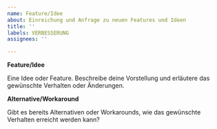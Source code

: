 ```yaml
---
name: Feature/Idee
about: Einreichung und Anfrage zu neuen Features und Ideen
title: ''
labels: VERBESSERUNG
assignees: ''

---
```


**Feature/Idee**

Eine Idee oder Feature. Beschreibe deine Vorstellung und erläutere das gewünschte Verhalten oder Änderungen.

**Alternative/Workaround**

Gibt es bereits Alternativen oder Workarounds, wie das gewünschte Verhalten erreicht werden kann?

